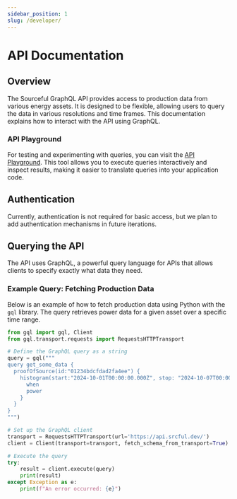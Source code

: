 ```yaml
---
sidebar_position: 1
slug: /developer/
---
```


# API Documentation

## Overview
The Sourceful GraphQL API provides access to production data from various energy assets. It is designed to be flexible, allowing users to query the data in various resolutions and time frames. This documentation explains how to interact with the API using GraphQL.

### API Playground
For testing and experimenting with queries, you can visit the [API Playground](https://api.srcful.dev/playground). This tool allows you to execute queries interactively and inspect results, making it easier to translate queries into your application code.

## Authentication
Currently, authentication is not required for basic access, but we plan to add authentication mechanisms in future iterations.

## Querying the API
The API uses GraphQL, a powerful query language for APIs that allows clients to specify exactly what data they need.

### Example Query: Fetching Production Data

Below is an example of how to fetch production data using Python with the `gql` library. The query retrieves power data for a given asset over a specific time range.

```python
from gql import gql, Client
from gql.transport.requests import RequestsHTTPTransport

# Define the GraphQL query as a string
query = gql("""
query get_some_data {
  proofOfSource(id:"01234bdcfdad2fa4ee") {
    histogram(start:"2024-10-01T00:00:00.000Z", stop: "2024-10-07T00:00:00.000Z", resolution:"1h") {
      when
      power
    }
  }
}
""")

# Set up the GraphQL client
transport = RequestsHTTPTransport(url='https://api.srcful.dev/')
client = Client(transport=transport, fetch_schema_from_transport=True)

# Execute the query
try:
    result = client.execute(query)
    print(result)
except Exception as e:
    print(f"An error occurred: {e}")
